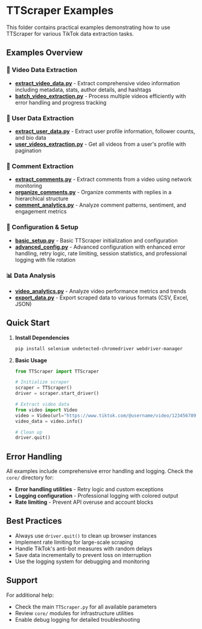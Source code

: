 # TTScraper Examples

This folder contains practical examples demonstrating how to use TTScraper for various TikTok data extraction tasks.

## Examples Overview

### 🎥 Video Data Extraction
- **[extract_video_data.py](extract_video_data.py)** - Extract comprehensive video information including metadata, stats, author details, and hashtags
- **[batch_video_extraction.py](batch_video_extraction.py)** - Process multiple videos efficiently with error handling and progress tracking

### 👤 User Data Extraction  
- **[extract_user_data.py](extract_user_data.py)** - Extract user profile information, follower counts, and bio data
- **[user_videos_extraction.py](user_videos_extraction.py)** - Get all videos from a user's profile with pagination

### 💬 Comment Extraction
- **[extract_comments.py](extract_comments.py)** - Extract comments from a video using network monitoring
- **[organize_comments.py](organize_comments.py)** - Organize comments with replies in a hierarchical structure
- **[comment_analytics.py](comment_analytics.py)** - Analyze comment patterns, sentiment, and engagement metrics

### 🔧 Configuration & Setup
- **[basic_setup.py](basic_setup.py)** - Basic TTScraper initialization and configuration
- **[advanced_config.py](advanced_config.py)** - Advanced configuration with enhanced error handling, retry logic, rate limiting, session statistics, and professional logging with file rotation

### 📊 Data Analysis
- **[video_analytics.py](video_analytics.py)** - Analyze video performance metrics and trends
- **[export_data.py](export_data.py)** - Export scraped data to various formats (CSV, Excel, JSON)

## Quick Start

1. **Install Dependencies**
   ```bash
   pip install selenium undetected-chromedriver webdriver-manager
   ```

2. **Basic Usage**
   ```python
   from TTScraper import TTScraper
   
   # Initialize scraper
   scraper = TTScraper()
   driver = scraper.start_driver()
   
   # Extract video data
   from video import Video
   video = Video(url="https://www.tiktok.com/@username/video/1234567890", driver=driver)
   video_data = video.info()
   
   # Clean up
   driver.quit()
   ```

## Error Handling

All examples include comprehensive error handling and logging. Check the `core/` directory for:
- **Error handling utilities** - Retry logic and custom exceptions
- **Logging configuration** - Professional logging with colored output
- **Rate limiting** - Prevent API overuse and account blocks

## Best Practices

- Always use `driver.quit()` to clean up browser instances
- Implement rate limiting for large-scale scraping
- Handle TikTok's anti-bot measures with random delays
- Save data incrementally to prevent loss on interruption
- Use the logging system for debugging and monitoring

## Support

For additional help:
- Check the main `TTScraper.py` for all available parameters
- Review `core/` modules for infrastructure utilities
- Enable debug logging for detailed troubleshooting
